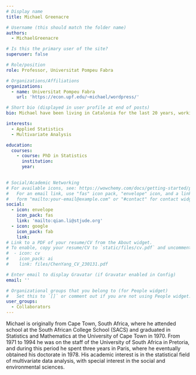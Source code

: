 ```yaml
---
# Display name
title: Michael Greenacre

# Username (this should match the folder name)
authors:
  - MichaelGreenacre

# Is this the primary user of the site?
superuser: false

# Role/position
role: Professor, Universitat Pompeu Fabra

# Organizations/Affiliations
organizations:
  - name: Universitat Pompeu Fabra
    url: 'https://econ.upf.edu/~michael/wordpress/'

# Short bio (displayed in user profile at end of posts)
bio: Michael have been living in Catalonia for the last 20 years, working at the Universitat Pompeu Fabra in Barcelona. 

interests:
  - Applied Statistics
  - Multivariate Analysis

education:
  courses:
    - course: PhD in Statistics
      institution: 
      year:
    

# Social/Academic Networking
# For available icons, see: https://wowchemy.com/docs/getting-started/page-builder/#icons
#   For an email link, use "fas" icon pack, "envelope" icon, and a link in the
#   form "mailto:your-email@example.com" or "#contact" for contact widget.
social:
  - icon: envelope
    icon_pack: fas
    link: 'mailto:qian.li@stjude.org'
  - icon: google
    icon_pack: fab
    link: 
# Link to a PDF of your resume/CV from the About widget.
# To enable, copy your resume/CV to `static/files/cv.pdf` and uncomment the lines below.
#  - icon: cv
#    icon_pack: ai
#    link: files/ChenYang_CV_230131.pdf

# Enter email to display Gravatar (if Gravatar enabled in Config)
email: ''

# Organizational groups that you belong to (for People widget)
#   Set this to `[]` or comment out if you are not using People widget.
user_groups:
  - Collaborators
---
```


Michael is originally from Cape Town, South Africa, where he attended school at the South African College School (SACS) and graduated in Statistics and Mathematics at the University of Cape Town in 1970.  From 1971 to 1994 he was on the staff of the University of South Africa in Pretoria, and during this period he spent three years in Paris, where he eventually obtained his doctorate in 1978.  His academic interest is in the statistical field of multivariate data analysis, with special interest in the social and environmental sciences.

